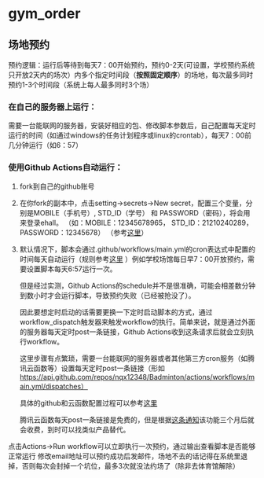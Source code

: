 # gym_order
## 场地预约
预约逻辑：运行后等待到每天7：00开始预约，预约0-2天(可设置，学校预约系统只开放2天内的场次）内多个指定时间段（**按照固定顺序**）的场地，每次最多同时预约1-3个时间段（系统上每人最多同时3个场）
### 在自己的服务器上运行：
需要一台能联网的服务器，安装好相应的包、修改脚本参数后，自己配置每天定时运行的时间（如通过windows的任务计划程序或linux的crontab），每天7：00前几分钟运行（如6：57）

### 使用Github Actions自动运行：
1. fork到自己的github账号
2. 在你fork的副本中，点击setting->secrets->New secret，配置三个变量，分别是MOBILE（手机号）, STD_ID（学号） 和 PASSWORD（密码），将会用来登录ehall。
  （如：MOBILE：12345678965， STD_ID：21210240289， PASSWORD：12345678）
  （参考[这里](https://github.com/ZiYang-xie/pafd-automated/tree/master/docs)）
3. 默认情况下，脚本会通过.github/workflows/main.yml的cron表达式中配置的时间每天自动运行（规则参考[这里](https://docs.github.com/cn/enterprise-server@2.22/actions/learn-github-actions/events-that-trigger-workflows#scheduled-events) ）例如学校场馆每日早7：00开放预约，需要设置脚本每天6:57运行一次。
   
   但是经过实测，Github Actions的schedule并不是很准确，可能会相差数分钟到数小时才会运行脚本，导致预约失败（已经被抢没了）。
   
   因此要想定时启动的话需要更换一下定时启动脚本的方式，通过workflow_dispatch触发器来触发workflow的执行。简单来说，就是通过外面的服务器每天定时post一条链接，Github Actions收到这条请求后就会立刻执行workflow。
   
   这里步骤有点繁琐，需要一台能联网的服务器或者其他第三方cron服务（如腾讯云函数等）设置每天定时post一条链接（形如 https://api.github.com/repos/nqx12348/Badminton/actions/workflows/main.yml/dispatches）
   
   具体的github和云函数配置过程可以参考[这里](https://blog.csdn.net/l1937gzjlzy/article/details/117753465)
   
   腾讯云函数每天post一条链接是免费的，但是根据[这条通知](https://console.cloud.tencent.com/message/detail/1067391159)该功能三个月后就会收费，到时可以找类似产品替代。
   
   
点击Actions->Run workflow可以立即执行一次预约，通过输出查看脚本是否能够正常运行
修改email地址可以预约成功后发邮件，场地不去的话记得在系统里退掉，否则每次会封掉一个坑位，最多3次就没法约场了（除非去体育馆解除）
